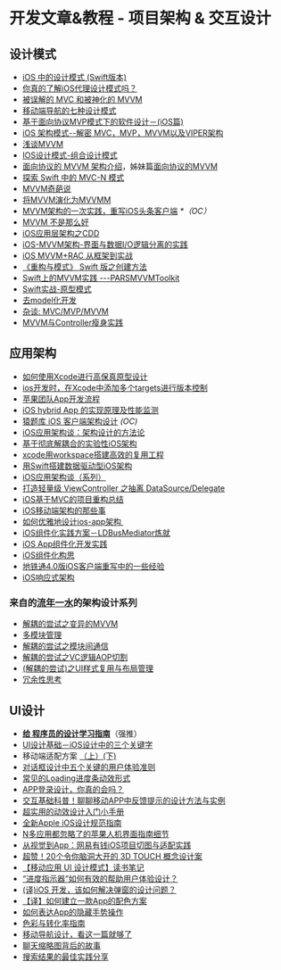 # 开发文章&教程 - 项目架构 & 交互设计
## 设计模式
- [iOS 中的设计模式 (Swift版本)][1]
- [你真的了解iOS代理设计模式吗？][2]
- [被误解的 MVC 和被神化的 MVVM][3]
- [移动端导航的七种设计模式][4]
- [基于面向协议MVP模式下的软件设计－(iOS篇)][5]
- [iOS 架构模式--解密 MVC，MVP，MVVM以及VIPER架构][6]
- [浅谈MVVM][7]
- [IOS设计模式-组合设计模式][8]
- [面向协议的 MVVM 架构介绍][9]，姊妹篇[面向协议的MVVM][10]
- [探索 Swift 中的 MVC-N 模式][11]
- [MVVM奇葩说][12]
- [将MVVM演化为MVVMM][13]
- [MVVM架构的一次实践，重写iOS头条客户端][14] _\*（OC）_
- [MVVM 不是那么好][15]
- [iOS应用层架构之CDD][16]
- [iOS-MVVM架构-界面与数据I/O逻辑分离的实践][17]
- [iOS MVVM+RAC 从框架到实战][18]
- [《重构与模式》 Swift 版之创建方法][19]
- [Swift上的MVVM实践 ---PARSMVVMToolkit][20]
- [Swift实战-原型模式][21]
- [去model化开发][22]
- [杂谈: MVC/MVP/MVVM][23]
- [MVVM与Controller瘦身实践][24]

## 应用架构
- [如何使用Xcode进行高保真原型设计][25]
- [ios开发时，在Xcode中添加多个targets进行版本控制][26]
- [苹果团队App开发流程][27]
- [iOS hybrid App 的实现原理及性能监测][28]
- [猿题库 iOS 客户端架构设计][29] *(OC)*
- [iOS应用架构谈：架构设计的方法论][30]
- [基于彻底解耦合的实验性iOS架构][31]
- [xcode用workspace搭建高效的复用工程][32]
- [用Swift搭建数据驱动型iOS架构][33]
- [iOS应用架构谈（系列）][34]
- [打造轻量级 ViewController 之抽离 DataSource/Delegate][35]
- [iOS基于MVC的项目重构总结][36]
- [iOS移动端架构的那些事][37]
- [如何优雅地设计ios-app架构 ][38]
- [iOS组件化实践方案－LDBusMediator炼就][39]
- [iOS App组件化开发实践][40]
- [iOS组件化构思][41]
- [地铁通4.0版iOS客户端重写中的一些经验][42]
- [iOS响应式架构][43]

### 来自的[流年一水][44]的架构设计系列
- [解耦的尝试之变异的MVVM][45]
- [多模块管理][46]
- [解耦的尝试之模块间通信][47]
- [解耦的尝试之VC逻辑AOP切割][48]
- [(解耦的尝试)之UI样式复用与布局管理][49]
- [冗余性思考][50]

## UI设计
- [**给 程序员的设计学习指南**][51]（强推）
- [UI设计基础－iOS设计中的三个关键字][52]
- 移动端适配方案 [（上）][53][(下)][54]
- [对话框设计中五个关键的用户体验准则][55]
- [常见的Loading进度条动效形式][56]
- [APP登录设计，你真的会吗？][57]
- [交互基础科普！聊聊移动APP中反馈提示的设计方法与实例][58]
- [超实用的动效设计入门小手册][59]
- [全新Apple iOS设计规范指南][60]
- [N多应用都忽略了的苹果人机界面指南细节][61]
- [从视觉到App：网易有钱iOS项目切图与适配实践][62]
- [超赞！20个令你脑洞大开的 3D TOUCH 概念设计案][63]
- [【移动应用 UI 设计模式】读书笔记][64]
- [“进度指示器”如何有效的帮助用户体验设计？][65]
- [(译)iOS 开发，该如何解决弹窗的设计问题？][66]
- [【译】如何建立一款App的配色方案][67]
- [如何表达App的隐藏手势操作][68]
- [色彩与转化率指南][69]
- [移动导航设计，看这一篇就够了][70]
- [聊天缩略图背后的故事][71]
- [搜索结果的最佳实践分享][72]

[1]:	http://wiki.jikexueyuan.com/project/ios-design-patterns-in-swift/
[2]:	http://www.jianshu.com/p/2113ffe54b30 "你真的了解iOS代理设计模式吗？"
[3]:	http://blog.devtang.com/blog/2015/11/02/mvc-and-mvvm/ "被误解的 MVC 和被神化的 MVVM"
[4]:	http://www.ui.cn/detail/73429.html
[5]:	http://www.jianshu.com/p/f7ff18ac1c31 "基于面向协议MVP模式下的软件设计－(iOS篇)"
[6]:	http://www.cocoachina.com/ios/20160108/14916.html
[7]:	https://github.com/lovemo/MVVMFramework "MVVMFramework"
[8]:	http://www.cnblogs.com/goodboy-heyang/p/5226090.html "IOS设计模式-组合设计模式"
[9]:	https://realm.io/cn/news/doios-natasha-murashev-protocol-oriented-mvvm/
[10]:	http://liuduo.me/2015/12/13/pomvvm/ "面向协议的MVVM"
[11]:	https://realm.io/cn/news/slug-marcus-zarra-exploring-mvcn-swift/
[12]:	http://www.olinone.com/?p=510
[13]:	http://mp.weixin.qq.com/s?__biz=MzAwNjgwMTkyNA==&mid=2650826418&idx=1&sn=39fa94559d20765e7b43a9ae118e7658&scene=4#wechat_redirect
[14]:	https://github.com/shenAlexy/MVVM "MVVM"
[15]:	http://swift.gg/2016/05/26/mvvm-is-not-very-good/ "MVVM 不是那么好"
[16]:	http://mrpeak.cn/blog/cdd/ "iOS应用层架构之CDD"
[17]:	https://segmentfault.com/a/1190000005153111 "iOS-MVVM架构-界面与数据I/O逻辑分离的实践"
[18]:	http://www.jianshu.com/p/3beb21d5def2 "iOS MVVM+RAC 从框架到实战"
[19]:	http://swift.gg/2016/06/27/refactoring-to-creation-method/ "《重构与模式》 Swift 版之创建方法"
[20]:	http://www.cocoachina.com/swift/20160728/17217.html
[21]:	http://www.jianshu.com/p/39526c309505 "Swift实战-原型模式"
[22]:	http://sindrilin.com/ios-dev/2016/07/26/%E5%8E%BBmodel%E5%8C%96%E5%BC%80%E5%8F%91 "去model化开发"
[23]:	http://www.jianshu.com/p/eedbc820d40a
[24]:	http://www.cocoachina.com/ios/20170710/19801.html
[25]:	http://isux.tencent.com/xcode-storyboard.html
[26]:	http://blog.csdn.net/ysysbaobei/article/details/10951991
[27]:	http://atleeon.com/write/2015/08/30/fake-it-till-you-make-it/
[28]:	http://www.cocoachina.com/ios/20151118/14270.html
[29]:	http://mp.weixin.qq.com/s?__biz=MjM5NTIyNTUyMQ==&mid=444322139&idx=1&sn=c7bef4d439f46ee539aa76d612023d43&scene=23&srcid=1230RYRzNotU9iTZKvt7ksFW#rd&ADUIN=502332019&ADSESSION=1451480917&ADTAG=CLIENT.QQ.5425_.0&ADPUBNO=26509
[30]:	http://mp.weixin.qq.com/s?__biz=MzA5Nzc4OTA1Mw==&mid=407735372&idx=1&sn=87c20f7db6990db00838498827692683#rd
[31]:	http://ios.jobbole.com/83888/
[32]:	http://iosxxx.com/blog/2016-01-23-xcodeda-jian-gao-xiao-de-fu-yong-gong-cheng.html "xcode用workspace搭建高效的复用工程"
[33]:	http://mrpeak.cn/blog/swift-dda/ "用Swift搭建数据驱动型iOS架构"
[34]:	http://casatwy.com/iosying-yong-jia-gou-tan-kai-pian.html "iOS应用架构谈  开篇"
[35]:	http://chengway.in/da-zao-qing-liang-ji-viewcontroller-zhi-chou-chi-datasource-delegate/
[36]:	http://coderzhang.xyz/2016/04/12/ios%E5%9F%BA%E4%BA%8Emvp%E7%9A%84%E9%A1%B9%E7%9B%AE%E9%87%8D%E6%9E%84%E6%80%BB%E7%BB%93/ "iOS基于MVC的项目重构总结"
[37]:	http://www.jianshu.com/p/15e5b83ab70e "iOS移动端架构的那些事"
[38]:	http://www.goofyy.com/blog/%E5%A6%82%E4%BD%95%E4%BC%98%E9%9B%85%E5%9C%B0%E8%AE%BE%E8%AE%A1ios-app%E6%9E%B6%E6%9E%84/
[39]:	http://www.jianshu.com/p/196f66d31543 "iOS组件化实践方案－LDBusMediator炼就"
[40]:	http://mp.weixin.qq.com/s?__biz=MzA3ODg4MDk0Ng==&mid=2651112676&idx=1&sn=d89305910fd0e12f83299cfbc25dd662&scene=0#wechat_redirect
[41]:	http://www.jianshu.com/p/0c67716eaffa
[42]:	http://www.jianshu.com/p/3b957e3f648b
[43]:	http://blog.mrriddler.com/2017/06/28/iOS%E5%93%8D%E5%BA%94%E5%BC%8F%E6%9E%B6%E6%9E%84/ "iOS响应式架构"
[44]:	http://weibo.com/2113020163 "流年一水"
[45]:	http://dzpqzb.com/2016/10/28/mvvm-elementkit.html "iOS架构设计系列之解耦的尝试之变异的MVVMOct 2016"
[46]:	http://dzpqzb.com/2017/01/05/multi-repo-manager.html "iOS架构设计之多模块管理Jan 2017"
[47]:	http://dzpqzb.com/2017/01/11/ios-module-communication.html "iOS架构设计解耦的尝试之模块间通信Jan 2017"
[48]:	http://dzpqzb.com/2017/01/11/uistack.html "iOS架构设计解耦的尝试之VC逻辑AOP切割Jan 2017"
[49]:	http://dzpqzb.com/2017/01/11/style-reuse.html "iOS架构设计(解耦的尝试)之UI样式复用与布局管理Jan 2017"
[50]:	http://dzpqzb.com/2017/02/09/redundancy-functions.html "iOS架构设计之冗余性思考Feb 2017"
[51]:	http://www.cocoachina.com/special/design/
[52]:	http://www.cocoachina.com/design/20151214/14680.html
[53]:	https://github.com/riskers/blog/issues/17
[54]:	https://github.com/riskers/blog/issues/18 "移动端适配方案(下)"
[55]:	http://get.ftqq.com/8430.get
[56]:	http://www.jianshu.com/p/aa301c739e1f "常见的Loading进度条动效形式"
[57]:	http://www.jianshu.com/p/a8a169c5eba9 "APP登录设计，你真的会吗？"
[58]:	http://www.uisdc.com/app-feedback-method-use-case "交互基础科普！聊聊移动APP中反馈提示的设计方法与实例"
[59]:	http://www.cocoachina.com/design/20160429/16034.html
[60]:	http://www.tuyiyi.com/v/45421.html
[61]:	http://www.cocoachina.com/appstore/20160314/15661.html
[62]:	http://mp.weixin.qq.com/s?__biz=MzA3ODg4MDk0Ng==&mid=2651112179&idx=1&sn=4c7cb33b756b343b93de8b7ccb38b486&scene=1&srcid=0504ye2EHbcYuQ8CxNYgmgoR&from=singlemessage&isappinstalled=0#wechat_redirect
[63]:	http://www.uisdc.com/iphone-3d-touch-examples
[64]:	http://wdxtub.com/2016/05/14/mobile-app-ui-design-pattern-clip/ "【移动应用 UI 设计模式】读书笔记"
[65]:	http://www.jianshu.com/p/5b04a668f36f "“进度指示器”如何有效的帮助用户体验设计？"
[66]:	http://gold.xitu.io/entry/5798724da633bd006a6c8652/view
[67]:	http://www.ui.cn/detail/206297.html
[68]:	http://www.colachan.com/post/3538
[69]:	http://www.appadhoc.com/blog/a-guide-to-color-and-conversion-rates/
[70]:	http://www.jianshu.com/p/bd7d5bcebf16
[71]:	http://www.jianshu.com/p/e41e86b1a004
[72]:	http://www.jianshu.com/p/1dcccf4d6e5e